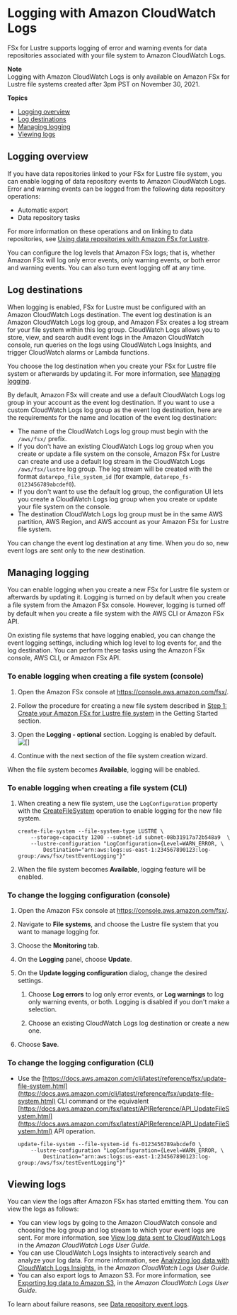 # Logging with Amazon CloudWatch Logs<a name="cw-event-logging"></a>

FSx for Lustre supports logging of error and warning events for data repositories associated with your file system to Amazon CloudWatch Logs\.

**Note**  
Logging with Amazon CloudWatch Logs is only available on Amazon FSx for Lustre file systems created after 3pm PST on November 30, 2021\.

**Topics**
+ [Logging overview](#event-log-overview)
+ [Log destinations](#event-log-destinations)
+ [Managing logging](#manage-logging)
+ [Viewing logs](#view-logs)

## Logging overview<a name="event-log-overview"></a>

If you have data repositories linked to your FSx for Lustre file system, you can enable logging of data repository events to Amazon CloudWatch Logs\. Error and warning events can be logged from the following data repository operations:
+ Automatic export
+ Data repository tasks

For more information on these operations and on linking to data repositories, see [Using data repositories with Amazon FSx for Lustre](fsx-data-repositories.md)\.

You can configure the log levels that Amazon FSx logs; that is, whether Amazon FSx will log only error events, only warning events, or both error and warning events\. You can also turn event logging off at any time\.

## Log destinations<a name="event-log-destinations"></a>

When logging is enabled, FSx for Lustre must be configured with an Amazon CloudWatch Logs destination\. The event log destination is an Amazon CloudWatch Logs log group, and Amazon FSx creates a log stream for your file system within this log group\. CloudWatch Logs allows you to store, view, and search audit event logs in the Amazon CloudWatch console, run queries on the logs using CloudWatch Logs Insights, and trigger CloudWatch alarms or Lambda functions\.

You choose the log destination when you create your FSx for Lustre file system or afterwards by updating it\. For more information, see [Managing logging](#manage-logging)\.

By default, Amazon FSx will create and use a default CloudWatch Logs log group in your account as the event log destination\. If you want to use a custom CloudWatch Logs log group as the event log destination, here are the requirements for the name and location of the event log destination:
+ The name of the CloudWatch Logs log group must begin with the `/aws/fsx/` prefix\.
+ If you don't have an existing CloudWatch Logs log group when you create or update a file system on the console, Amazon FSx for Lustre can create and use a default log stream in the CloudWatch Logs `/aws/fsx/lustre` log group\. The log stream will be created with the format `datarepo_file_system_id` \(for example, `datarepo_fs-0123456789abcdef0`\)\.
+ If you don't want to use the default log group, the configuration UI lets you create a CloudWatch Logs log group when you create or update your file system on the console\.
+ The destination CloudWatch Logs log group must be in the same AWS partition, AWS Region, and AWS account as your Amazon FSx for Lustre file system\.

You can change the event log destination at any time\. When you do so, new event logs are sent only to the new destination\.

## Managing logging<a name="manage-logging"></a>

You can enable logging when you create a new FSx for Lustre file system or afterwards by updating it\. Logging is turned on by default when you create a ﬁle system from the Amazon FSx console\. However, logging is turned off by default when you create a ﬁle system with the AWS CLI or Amazon FSx API\.

On existing file systems that have logging enabled, you can change the event logging settings, including which log level to log events for, and the log destination\. You can perform these tasks using the Amazon FSx console, AWS CLI, or Amazon FSx API\.

### To enable logging when creating a file system \(console\)<a name="create-enable-event-logs"></a>

1. Open the Amazon FSx console at [https://console\.aws\.amazon\.com/fsx/](https://console.aws.amazon.com/fsx/)\.

1. Follow the procedure for creating a new file system described in [Step 1: Create your Amazon FSx for Lustre file system](getting-started-step1.md) in the Getting Started section\. 

1. Open the **Logging \- optional** section\. Logging is enabled by default\.  
![\[\]](http://docs.aws.amazon.com/fsx/latest/LustreGuide/images/create-fs-logging.png)

1. Continue with the next section of the file system creation wizard\.

When the file system becomes **Available**, logging will be enabled\.

### To enable logging when creating a file system \(CLI\)<a name="w209aac23c11c13b7b3"></a>

1. When creating a new file system, use the `LogConfiguration` property with the [CreateFileSystem](https://docs.aws.amazon.com/fsx/latest/APIReference/API_CreateFileSystem.html) operation to enable logging for the new file system\.

   ```
   create-file-system --file-system-type LUSTRE \
       --storage-capacity 1200 --subnet-id subnet-08b31917a72b548a9  \ 
       --lustre-configuration "LogConfiguration={Level=WARN_ERROR, \
           Destination="arn:aws:logs:us-east-1:234567890123:log-group:/aws/fsx/testEventLogging"}"
   ```

1. When the file system becomes **Available**, logging feature will be enabled\.

### To change the logging configuration \(console\)<a name="w209aac23c11c13b7b5"></a>

1. Open the Amazon FSx console at [https://console\.aws\.amazon\.com/fsx/](https://console.aws.amazon.com/fsx/)\.

1. Navigate to **File systems**, and choose the Lustre file system that you want to manage logging for\.

1. Choose the **Monitoring** tab\.

1. On the **Logging** panel, choose **Update**\.

1. On the **Update logging configuration** dialog, change the desired settings\.

   1. Choose **Log errors** to log only error events, or **Log warnings** to log only warning events, or both\. Logging is disabled if you don't make a selection\.

   1. Choose an existing CloudWatch Logs log destination or create a new one\.

1. Choose **Save**\.

### To change the logging configuration \(CLI\)<a name="w209aac23c11c13b7b7"></a>
+ Use the [https://docs.aws.amazon.com/cli/latest/reference/fsx/update-file-system.html](https://docs.aws.amazon.com/cli/latest/reference/fsx/update-file-system.html) CLI command or the equivalent [https://docs.aws.amazon.com/fsx/latest/APIReference/API_UpdateFileSystem.html](https://docs.aws.amazon.com/fsx/latest/APIReference/API_UpdateFileSystem.html) API operation\.

  ```
  update-file-system --file-system-id fs-0123456789abcdef0 \
      --lustre-configuration "LogConfiguration={Level=WARN_ERROR, \
          Destination="arn:aws:logs:us-east-1:234567890123:log-group:/aws/fsx/testEventLogging"}"
  ```

## Viewing logs<a name="view-logs"></a>

You can view the logs after Amazon FSx has started emitting them\. You can view the logs as follows: 
+ You can view logs by going to the Amazon CloudWatch console and choosing the log group and log stream to which your event logs are sent\. For more information, see [ View log data sent to CloudWatch Logs](https://docs.aws.amazon.com/AmazonCloudWatch/latest/logs/Working-with-log-groups-and-streams.html) in the *Amazon CloudWatch Logs User Guide*\. 
+ You can use CloudWatch Logs Insights to interactively search and analyze your log data\. For more information, see [ Analyzing log data with CloudWatch Logs Insights](https://docs.aws.amazon.com/AmazonCloudWatch/latest/logs/AnalyzingLogData.html), in the *Amazon CloudWatch Logs User Guide*\.
+ You can also export logs to Amazon S3\. For more information, see [ Exporting log data to Amazon S3](https://docs.aws.amazon.com/AmazonCloudWatch/latest/logs/S3Export.html), in the *Amazon CloudWatch Logs User Guide*\.

To learn about failure reasons, see [Data repository event logs](data-repo-event-logs.md)\.